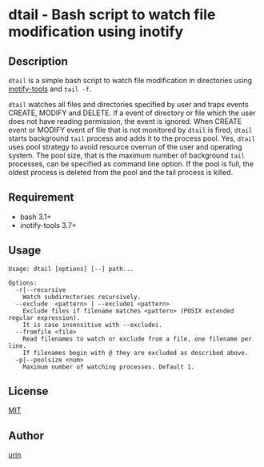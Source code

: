 dtail - Bash script to watch file modification using inotify
===

## Description

`dtail` is a simple bash script to watch file modification in directories using [inotify\-tools](//github.com/rvoicilas/inotify-tools/wiki) and `tail -f`.

`dtail` watches all files and directories specified by user and traps events CREATE, MODIFY and DELETE.
If a event of directory or file which the user does not have reading permission, the event is ignored.
When CREATE event or MODIFY event of file that is not monitored by `dtail` is fired, `dtail` starts background `tail` process and adds it to the process pool.
Yes, `dtail` uses pool strategy to avoid resource overrun of the user and operating system.
The pool size, that is the maximum number of background `tail` processes, can be specified as command line option.
If the pool is full, the oldest process is deleted from the pool and the tail process is killed.

## Requirement

- bash 3.1+
- inotify-tools 3.7+

## Usage

```
Usage: dtail [options] [--] path...

Options:
  -r|--recursive
    Watch subdirectories recursively.
  --exclude  <pattern> | --excludei <pattern>
    Exclude files if filename matches <pattern> (POSIX extended regular expression).
    It is case insensitive with --excludei.
  --fromfile <file>
    Read filenames to watch or exclude from a file, one filename per line.
    If filenames begin with @ they are excluded as described above.
  -p|--poolsize <num>
    Maximum number of watching processes. Default 1.

```

## License

[MIT](/LICENSE)

## Author

[urin](//github.com/urin)

